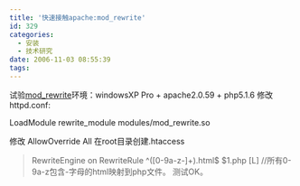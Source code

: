 ```yaml
---
title: '快速接触apache:mod_rewrite'
id: 329
categories:
  - 安装
  - 技术研究
date: 2006-11-03 08:55:39
tags:
---
```


试验[mod_rewrite](http://httpd.apache.org/docs/2.0/mod/mod_rewrite.html)环境：windowsXP Pro + apache2.0.59 + php5.1.6
修改httpd.conf:

LoadModule rewrite_module modules/mod_rewrite.so

修改 AllowOverride All
在root目录创建.htaccess
> RewriteEngine on
> RewriteRule ^([0-9a-z-]+).html$ $1.php [L]  //所有0-9a-z包含-字母的html映射到php文件。
测试OK。